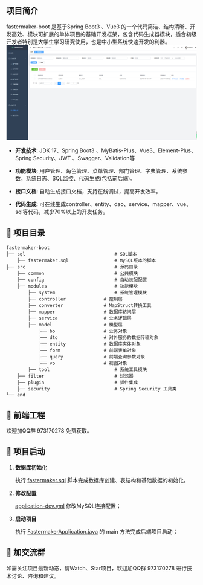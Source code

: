 ## 项目简介

fastermaker-boot 是基于Spring Boot3 、Vue3 的一个代码简洁、结构清晰、开发高效、模块可扩展的单体项目的基础开发框架，包含代码生成器模块，适合初级开发者特别是大学生学习研究使用，也是中小型系统快速开发的利器。
![输入图片说明](%E7%B3%BB%E7%BB%9F%E5%9B%BE.png)

- **开发技术**: JDK 17、Spring Boot3 、MyBatis-Plus、Vue3、Element-Plus、Spring Security、JWT 、Swagger、Validation等

- **功能模块**: 用户管理、角色管理、菜单管理、部门管理、字典管理、系统参数，系统日志、SQL监控、代码生成(包括前后端)。

- **接口文档**: 自动生成接口文档，支持在线调试，提高开发效率。

- **代码生成**: 可在线生成controller、entity、dao、service、mapper、vue、sql等代码，减少70%以上的开发任务。

## 📁 项目目录
```
fastermaker-boot
├── sql                                 # SQL脚本
    ├── fastermaker.sql                 # MySQL版本的脚本
├── src                                 # 源码目录
    ├── common                          # 公共模块
    ├── config                          # 自动装配配置
    ├── modules                         # 功能模块
        ├── system                      # 系统管理模块
	    ├── controller              # 控制层
	    ├── converter               # MapStruct转换工具
	    ├── mapper                  # 数据库访问层
	    ├── service                 # 业务逻辑层
	    ├── model                   # 模型层
	        ├── bo                  # 业务对象
	        ├── dto                 # 对外服务的数据传输对象
	        ├── entity              # 数据库实体对象
	        ├── form                # 前端表单对象
	        ├── query               # 前端查询参数对象
	        ├── vo                  # 视图对象
        ├── tool                        # 系统工具模块
    ├── filter                          # 过滤器
    ├── plugin                          # 插件集成
    ├── security                        # Spring Security 工具类     
└── end       
```
## 🌺 前端工程

欢迎加QQ群 973170278 免费获取。

## 🚀 项目启动

1. **数据库初始化**

    执行 [fastermaker.sql](sql/fastermaker.sql) 脚本完成数据库创建、表结构和基础数据的初始化。

2. **修改配置**

    [application-dev.yml](src/main/resources/application-dev.yml) 修改MySQL连接配置；

3. **启动项目**

    执行 [FastermakerApplication.java](src/main/java/com/fastermaker/modules/system/FastermakerApplication.java) 的 main 方法完成后端项目启动；


## 💖 加交流群

如需关注项目最新动态，请Watch、Star项目，欢迎加QQ群 973170278 进行技术讨论、咨询和建议。

